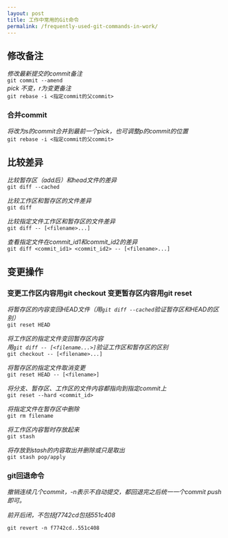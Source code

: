 ```yaml
---
layout: post
title: 工作中常用的Git命令
permalink: /frequently-used-git-commands-in-work/
---
```

  
## 修改备注
*修改最新提交的commit备注*  
`git commit --amend`  
*pick 不变，r为变更备注*  
`git rebase -i <指定commit的父commit>`  

### 合并commit
*将改为s的commit合并到最前一个pick，也可调整p的commit的位置*  
`git rebase -i <指定commit的父commit>`  


## 比较差异

*比较暂存区（add后）和head文件的差异*  
`git diff --cached`  

*比较工作区和暂存区的文件差异*  
`git diff`  

*比较指定文件工作区和暂存区的文件差异*  
`git diff -- [<filename>...]`  

*查看指定文件在commit_id1和commit_id2的差异*  
`git diff <commit_id1> <commit_id2> -- [<filename>...]`  


## 变更操作
### 变更工作区内容用git checkout  变更暂存区内容用git reset  

*将暂存区的内容变回HEAD文件（用`git diff --cached`验证暂存区和HEAD的区别）*  
`git reset HEAD`  

*将工作区的指定文件变回暂存区内容*  
*用`git diff -- [<filename...>]`验证工作区和暂存区的区别*  
`git checkout -- [<filename>...]`    

*将暂存区的指定文件取消变更*  
`git reset HEAD -- [<filename>]`  
  
*将分支、暂存区、工作区的文件内容都指向到指定commit上*   
`git reset --hard <commit_id>`  

*将指定文件在暂存区中删除*  
`git rm filename`  

*将工作区内容暂时存放起来*  
`git stash`

*将存放到stash的内容取出并删除或只是取出*  
`git stash pop/apply`  

### git回退命令
*撤销连续几个commit，-n表示不自动提交，都回退完之后统一一个commit push即可。*

*前开后闭，不包括f7742cd包括551c408*

`git revert -n f7742cd..551c408 `

